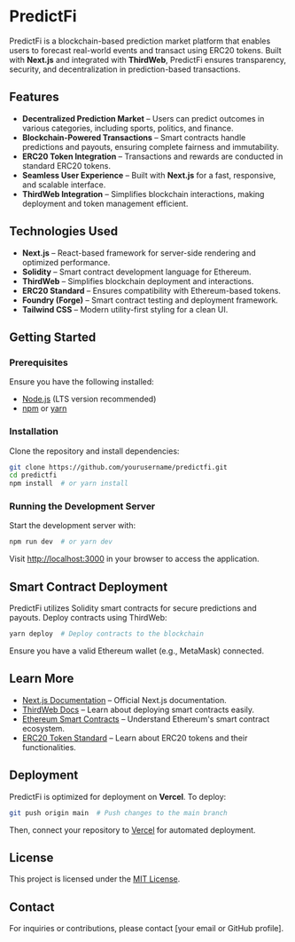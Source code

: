 # PredictFi

PredictFi is a blockchain-based prediction market platform that enables users to forecast real-world events and transact using ERC20 tokens. Built with **Next.js** and integrated with **ThirdWeb**, PredictFi ensures transparency, security, and decentralization in prediction-based transactions.

## Features

- **Decentralized Prediction Market** – Users can predict outcomes in various categories, including sports, politics, and finance.
- **Blockchain-Powered Transactions** – Smart contracts handle predictions and payouts, ensuring complete fairness and immutability.
- **ERC20 Token Integration** – Transactions and rewards are conducted in standard ERC20 tokens.
- **Seamless User Experience** – Built with **Next.js** for a fast, responsive, and scalable interface.
- **ThirdWeb Integration** – Simplifies blockchain interactions, making deployment and token management efficient.

## Technologies Used

- **Next.js** – React-based framework for server-side rendering and optimized performance.
- **Solidity** – Smart contract development language for Ethereum.
- **ThirdWeb** – Simplifies blockchain deployment and interactions.
- **ERC20 Standard** – Ensures compatibility with Ethereum-based tokens.
- **Foundry (Forge)** – Smart contract testing and deployment framework.
- **Tailwind CSS** – Modern utility-first styling for a clean UI.

## Getting Started

### Prerequisites
Ensure you have the following installed:
- [Node.js](https://nodejs.org/en/download/) (LTS version recommended)
- [npm](https://www.npmjs.com/) or [yarn](https://yarnpkg.com/)

### Installation
Clone the repository and install dependencies:

```bash
git clone https://github.com/yourusername/predictfi.git
cd predictfi
npm install  # or yarn install
```

### Running the Development Server

Start the development server with:

```bash
npm run dev  # or yarn dev
```

Visit [http://localhost:3000](http://localhost:3000) in your browser to access the application.

## Smart Contract Deployment

PredictFi utilizes Solidity smart contracts for secure predictions and payouts. Deploy contracts using ThirdWeb:

```bash
yarn deploy  # Deploy contracts to the blockchain
```

Ensure you have a valid Ethereum wallet (e.g., MetaMask) connected.

## Learn More

- [Next.js Documentation](https://nextjs.org/docs) – Official Next.js documentation.
- [ThirdWeb Docs](https://portal.thirdweb.com/) – Learn about deploying smart contracts easily.
- [Ethereum Smart Contracts](https://ethereum.org/en/developers/docs/smart-contracts/) – Understand Ethereum's smart contract ecosystem.
- [ERC20 Token Standard](https://eips.ethereum.org/EIPS/eip-20) – Learn about ERC20 tokens and their functionalities.

## Deployment

PredictFi is optimized for deployment on **Vercel**. To deploy:

```bash
git push origin main  # Push changes to the main branch
```

Then, connect your repository to [Vercel](https://vercel.com/) for automated deployment.

## License

This project is licensed under the [MIT License](LICENSE).

## Contact

For inquiries or contributions, please contact [your email or GitHub profile].
